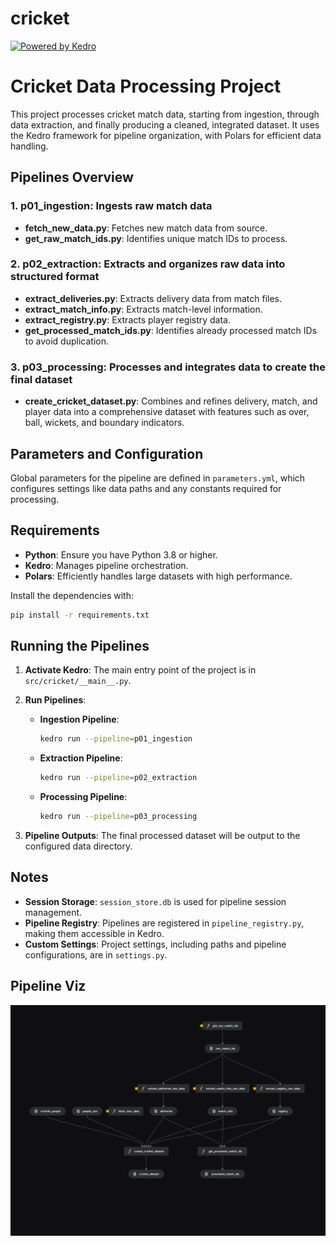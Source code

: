 # cricket

[![Powered by Kedro](https://img.shields.io/badge/powered_by-kedro-ffc900?logo=kedro)](https://kedro.org)

# Cricket Data Processing Project

This project processes cricket match data, starting from ingestion, through data extraction, and finally producing a cleaned, integrated dataset. It uses the Kedro framework for pipeline organization, with Polars for efficient data handling.

## Pipelines Overview

### 1. **p01_ingestion**: Ingests raw match data
   - **fetch_new_data.py**: Fetches new match data from source.
   - **get_raw_match_ids.py**: Identifies unique match IDs to process.

### 2. **p02_extraction**: Extracts and organizes raw data into structured format
   - **extract_deliveries.py**: Extracts delivery data from match files.
   - **extract_match_info.py**: Extracts match-level information.
   - **extract_registry.py**: Extracts player registry data.
   - **get_processed_match_ids.py**: Identifies already processed match IDs to avoid duplication.

### 3. **p03_processing**: Processes and integrates data to create the final dataset
   - **create_cricket_dataset.py**: Combines and refines delivery, match, and player data into a comprehensive dataset with features such as over, ball, wickets, and boundary indicators.

## Parameters and Configuration

Global parameters for the pipeline are defined in `parameters.yml`, which configures settings like data paths and any constants required for processing.

## Requirements

- **Python**: Ensure you have Python 3.8 or higher.
- **Kedro**: Manages pipeline orchestration.
- **Polars**: Efficiently handles large datasets with high performance.

Install the dependencies with:

```bash
pip install -r requirements.txt
```

## Running the Pipelines

1. **Activate Kedro**: The main entry point of the project is in `src/cricket/__main__.py`.

2. **Run Pipelines**:

   - **Ingestion Pipeline**:
     ```bash
     kedro run --pipeline=p01_ingestion
     ```

   - **Extraction Pipeline**:
     ```bash
     kedro run --pipeline=p02_extraction
     ```

   - **Processing Pipeline**:
     ```bash
     kedro run --pipeline=p03_processing
     ```

3. **Pipeline Outputs**: The final processed dataset will be output to the configured data directory.


## Notes

- **Session Storage**: `session_store.db` is used for pipeline session management.
- **Pipeline Registry**: Pipelines are registered in `pipeline_registry.py`, making them accessible in Kedro.
- **Custom Settings**: Project settings, including paths and pipeline configurations, are in `settings.py`.

## Pipeline Viz
![Kedro Pipeline Visualization](cricket_pipeline_viz.png)